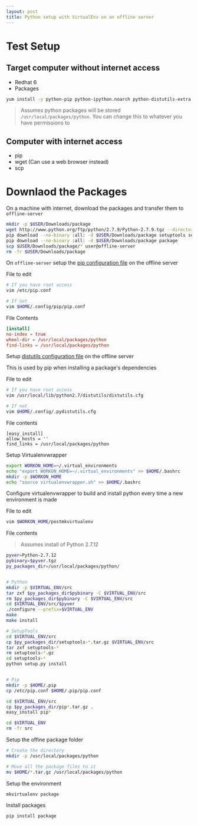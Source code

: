 ```yaml
---
layout: post
title: Python setup with VirtualEnv on an offline server
---
```


# Test Setup

## Target computer without internet access
  * Redhat 6
  * Packages

```bash
yum install -y python-pip python-ipython.noarch python-distutils-extra.noarch python-devel.x86_64 openssl-devel.x86_64 python-virtualenvwrapper.noarch git.x86_64 gnome-keyring-devel.x86_64 gnome-keyring-pam.x86_64 gnome-python2-gnomekeyring.x86_64 dbus-python sqlite-devel.x86_64 cdk.x86_64 ncurses-devel.x86_64 bzip2-devel.x86_64 readline-devel.x86_64
```
 > Assumes python packages will be stored `/usr/local/packages/python`. You can change this to whatever you have permissions to

## Computer with internet access
  * pip
  * wget (Can use a web browser instead)
  * scp

# Downlaod the Packages

On a machine with internet, download the packages and transfer them to `offline-server`

```bash
mkdir -p $USER/Downloads/package
wget http://www.python.org/ftp/python/2.7.9/Python-2.7.9.tgz --directory-prefix=$USER/Downloads/package
pip download --no-binary :all: -d $USER/Downloads/package setuptools setuptools_scm
pip download --no-binary :all: -d $USER/Downloads/package package
scp $USER/Downloads/package/* user@offline-server
rm -fr $USER/Downloads/package
```

On `offline-server` setup the [pip configuration file](https://pip.pypa.io/en/stable/user_guide/#config-file) on the offline server

File to edit

```bash
# If you have root access
vim /etc/pip.conf

# If not
vim $HOME/.config/pip/pip.conf
```

File Contents

```conf
[install]
no-index = true
wheel-dir = /usr/local/packages/python
find-links = /usr/local/packages/python
```

Setup [distutils configuration file](http://pydoc-zh.readthedocs.io/en/latest/install/index.html#distutils-configuration-files) on the offline server

This is used by pip when installing a package's dependencies

File to edit

```bash
# If you have root access
vim /usr/local/lib/python2.7/distutils/distutils.cfg

# If not
vim $HOME/.config/.pydistutils.cfg
```

File contents

```config
[easy_install]
allow_hosts = ''
find_links = /usr/local/packages/python
```

Setup Virtualenvwrapper

```bash
export WORKON_HOME=~/.virtual_environments
echo "export WORKON_HOME=~/.virtual_environments" >> $HOME/.bashrc
mkdir -p $WORKON_HOME
echo "source virtualenvwrapper.sh" >> $HOME/.bashrc
```

Configure virtualenvwrapper to build and install python every time a new environment is made

File to edit

```bash
vim $WORKON_HOME/postmkvirtualenv
```

File contents

 > Assumes install of Python 2.7.12

```bash
pyver=Python-2.7.12
pybinary=$pyver.tgz
py_packages_dir=/usr/local/packages/python/


# Python
mkdir -p $VIRTUAL_ENV/src
tar zxf $py_packages_dir$pybinary -C $VIRTUAL_ENV/src
rm $py_packages_dir$pybinary -C $VIRTUAL_ENV/src
cd $VIRTUAL_ENV/src/$pyver
./configure --prefix=$VIRTUAL_ENV
make
make install

# SetupTools
cd $VIRTUAL_ENV/src
cp $py_packages_dir/setuptools-*.tar.gz $VIRTUAL_ENV/src
tar zxf setuptools-*
rm setuptools-*.gz
cd setuptools-*
python setup.py install


# Pip
mkdir -p $HOME/.pip
cp /etc/pip.conf $HOME/.pip/pip.conf

cd $VIRTUAL_ENV/src
cp $py_packages_dir/pip*.tar.gz .
easy_install pip*

cd $VIRTUAL_ENV
rm -fr src
```

Setup the offine package folder

```bash
# Create the directory
mkdir -p /usr/local/packages/python

# Move all the package files to it
mv $HOME/*.tar.gz /usr/local/packages/python
```


Setup the environment

```bash
mkvirtualenv package
```

Install packages

```bash
pip install package
```
